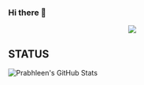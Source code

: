 ### Hi there 👋
<p align="center">
<img src="https://readme-typing-svg.herokuapp.com?color=E4F7EFFF&size=36&lines=Prabhleen+Kaur+Here!!"></a>
</p>


## STATUS
![Prabhleen's GitHub Stats](https://github-readme-stats.vercel.app/api?username=prabhleen28&show_icons=true&theme=radical)
<!--
**prabhleen28/prabhleen28** is a ✨ _special_ ✨ repository because its `README.md` (this file) appears on your GitHub profile.

Here are some ideas to get you started:

- 🔭 I’m currently working on ...
- 🌱 I’m currently learning ...
- 👯 I’m looking to collaborate on ...
- 🤔 I’m looking for help with ...
- 💬 Ask me about ...
- 📫 How to reach me: ...
- 😄 Pronouns: ...
- ⚡ Fun fact: ...
-->
